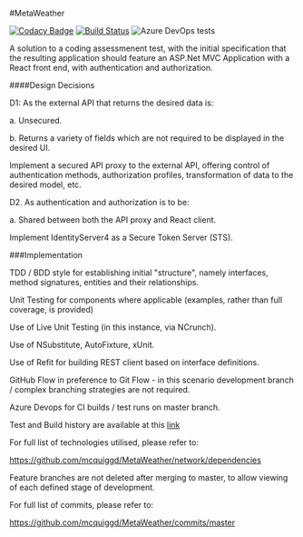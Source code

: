﻿#MetaWeather

[![Codacy Badge](https://api.codacy.com/project/badge/Grade/44211e9b1ef34c658df571f370047276)](https://app.codacy.com/manual/mcquiggd/MetaWeather?utm_source=github.com&utm_medium=referral&utm_content=mcquiggd/MetaWeather&utm_campaign=Badge_Grade_Settings)
[![Build Status](https://dev.azure.com/mcquiggd/MetaWeather/_apis/build/status/mcquiggd.MetaWeather?branchName=master)](https://dev.azure.com/mcquiggd/MetaWeather/_build/latest?definitionId=1&branchName=master)
![Azure DevOps tests](https://img.shields.io/azure-devops/tests/mcquiggd/MetaWeather/1)

A solution to a coding assessmenent test, with the initial specification that the resulting application should feature an ASP.Net MVC Application with a React front end, with authentication and authorization.

####Design Decisions

D1: As the external API that returns the desired data is:

a. Unsecured.
 
b. Returns a variety of fields which are not required to be displayed in the desired UI.

Implement a secured API proxy to the external API, offering control of authentication methods, authorization profiles, transformation of data to the desired model, etc. 

D2. As authentication and authorization is to be:

a. Shared between both the API proxy and React client.

Implement IdentityServer4 as a Secure Token Server (STS).


###Implementation


TDD / BDD style for establishing initial "structure", namely interfaces, method signatures, entities and their relationships.

Unit Testing for components where applicable (examples, rather than full coverage, is provided)

Use of Live Unit Testing (in this instance, via NCrunch).

Use of NSubstitute, AutoFixture, xUnit.

Use of Refit for building REST client based on interface definitions.

GitHub Flow in preference to Git Flow - in this scenario development branch / complex branching strategies are not required. 

Azure Devops for CI builds / test runs on master branch.

Test and Build history are available at this [link](https://dev.azure.com/mcquiggd/MetaWeather/_build?definitionId=1&_a=summary&view=ms.vss-pipelineanalytics-web.new-build-definition-pipeline-analytics-view-cardmetrics)

For full list of technologies utilised, please refer to: 

https://github.com/mcquiggd/MetaWeather/network/dependencies

Feature branches are not deleted after merging to master, to allow viewing of each defined stage of development.

For full list of commits, please refer to:

https://github.com/mcquiggd/MetaWeather/commits/master





